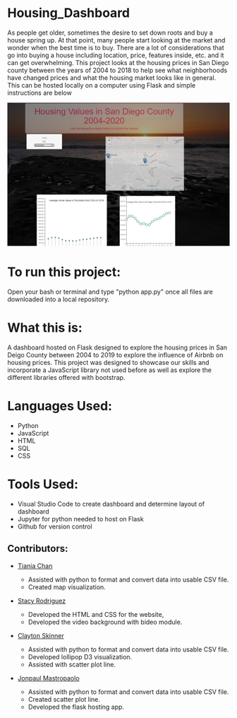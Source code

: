 # Housing_Dashboard

As people get older, sometimes the desire to set down roots and buy a house spring up. At that point, many people start looking at the market and wonder when the best time is to buy. There are a lot of considerations that go into buying a house including location, price, features inside, etc. and it can get overwhelming. This project looks at the housing prices in San Diego county between the years of 2004 to 2018 to help see what neighborhoods have changed prices and what the housing market looks like in general. This can be hosted locally on a computer using Flask and simple instructions are below

<img src = "https://github.com/SymbioticPenguin/Housing_Dashboard_Project_2/blob/master/static/media/ssHousingDashboard.PNG">

# To run this project:
Open your bash or terminal and type "python app.py" once all files are downloaded into a local repository.

# What this is:
A dashboard hosted on Flask designed to explore the housing prices in San Deigo County between 2004 to 2019 to explore the influence of Airbnb on housing prices. This project was designed to showcase our skills and incorporate a JavaScript library not used before as well as explore the different libraries offered with bootstrap.

# Languages Used:

* Python
* JavaScript
* HTML
* SQL
* CSS

# Tools Used:
* Visual Studio Code to create dashboard and determine layout of dashboard
* Jupyter for python needed to host on Flask
* Github for version control


## Contributors:
* [Tiania Chan](https://www.linkedin.com/in/tianiachan/)
  * Assisted with python to format and convert data into usable CSV file.
  * Created map visualization.
  
* [Stacy Rodriguez](https://www.linkedin.com/in/stacy-rodriguez/)
    * Developed the HTML and CSS for the website,
    * Developed the video background with bideo module. 
    
* [Clayton Skinner](https://www.linkedin.com/in/clayton-skinner/)
    * Assisted with python to format and convert data into usable CSV file.
    * Developed lollipop D3 visualization.
    * Assisted with scatter plot line.

* [Jonpaul Mastropaolo](https://www.linkedin.com/in/jonpaul-mastropaolo-a5310552/)
    * Assisted with python to format and convert data into usable CSV file.
    * Created scatter plot line.
    * Developed the flask hosting app.


